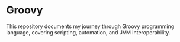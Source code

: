 # Groovy
This repository documents my journey through Groovy programming language, covering scripting, automation, and JVM interoperability.
